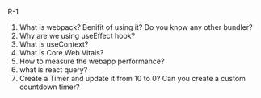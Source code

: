 R-1
1. What is webpack? Benifit of using it? Do you know any other bundler?
2. Why are we using useEffect hook?
4. What is useContext?
3. What is Core Web Vitals?
4. How to measure the webapp performance?
5. what is react query?
5. Create a Timer and update it from 10 to 0? Can you create a custom countdown timer?
